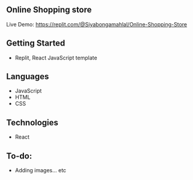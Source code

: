 ## Online Shopping store

Live Demo: https://replit.com/@Siyabongamahlal/Online-Shopping-Store

## Getting Started
* Replit, React JavaScript template
## Languages
* JavaScript
* HTML
* CSS
  
## Technologies
* React

## To-do:
* Adding images... etc

